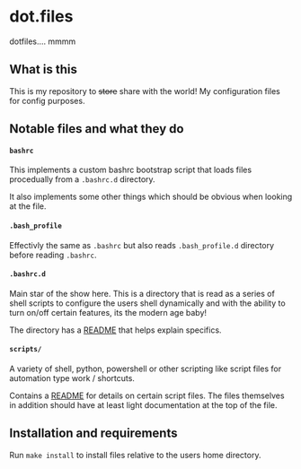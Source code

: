 # dot.files
dotfiles.... mmmm

## What is this
This is my repository to ~~store~~ share with the world! My configuration files for config purposes.

## Notable files and what they do

#### `bashrc`
This implements a custom bashrc bootstrap script that loads files procedually from a `.bashrc.d` directory.

It also implements some other things which should be obvious when looking at the file.

#### `.bash_profile`
Effectivly the same as `.bashrc` but also reads `.bash_profile.d` directory before reading `.bashrc`.

#### `.bashrc.d`
Main star of the show here. This is a directory that is read as a series of shell scripts to configure
the users shell dynamically and with the ability to turn on/off certain features, its the modern age baby!

The directory has a [README](.bashrc.d/README.md) that helps explain specifics.

#### `scripts/`
A variety of shell, python, powershell or other scripting like script files for automation type work / shortcuts.

Contains a [README](scripts/README.md) for details on certain script files.
The files themselves in addition should have at least light documentation at the top of the file.

## Installation and requirements
Run `make install` to install files relative to the users home directory.
